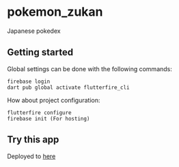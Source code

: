 # pokemon_zukan

Japanese pokedex

## Getting started

Global settings can be done with the following commands:
```
firebase login
dart pub global activate flutterfire_cli
```

How about project configuration:
```
flutterfire configure
firebase init (For hosting)
```

## Try this app

Deployed to [here](https://pokemon-zukan-28ba3.web.app/)